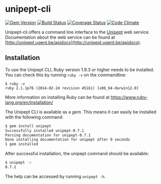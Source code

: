 # unipept-cli

[![Gem Version](https://badge.fury.io/rb/unipept.svg)](http://badge.fury.io/rb/unipept)
[![Build Status](https://api.travis-ci.org/unipept/unipept-cli.svg)](https://travis-ci.org/unipept/unipept-cli)
[![Coverage Status](https://coveralls.io/repos/unipept/unipept-cli/badge.svg)](https://coveralls.io/r/unipept/unipept-cli)
[![Code Climate](https://codeclimate.com/github/unipept/unipept-cli/badges/gpa.svg)](https://codeclimate.com/github/unipept/unipept-cli)

Unipept-cli offers a command line interface to the [Unipept](http://unipept.ugent.be) web service.
Documentation about the web service can be found at [http://unipept.ugent.be/apidocs](http://unipept.ugent.be/apidocs).

## Installation

To use the Unipept CLI, Ruby version 1.9.3 or higher needs to be installed. You can check this by running `ruby -v` on the commandline:

```
$ ruby -v
ruby 2.1.1p76 (2014-02-24 revision 45161) [x86_64-darwin12.0]
```

More information on installing Ruby can be found at https://www.ruby-lang.org/en/installation/

The Unipept CLI is available as a *gem*. This means it can easily be installed with the following command:

```bash
$ gem install unipept
Successfully installed unipept-0.7.1
Parsing documentation for unipept-0.7.1
Done installing documentation for unipept after 0 seconds
1 gem installed
```

After successful installation, the unipept command should be available:

```bash
$ unipept -v
0.7.1
```

The help can be accessed by running `unipept -h`.
